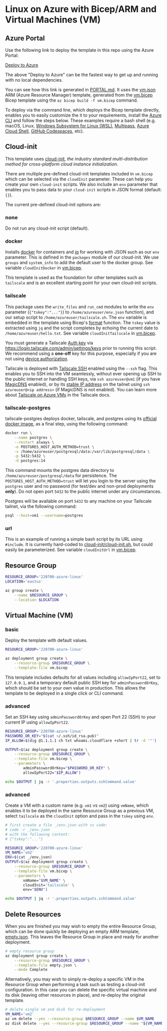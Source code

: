 # Linux on Azure with Bicep/ARM and Virtual Machines (VM)

## Azure Portal

Use the following link to deploy the template in this repo using the Azure Portal:

[Deploy to Azure](https://portal.azure.com/#create/Microsoft.Template/uri/https%3A%2F%2Fraw.githubusercontent.com%2FAzure-Samples%2Fazure-opensource-labs%2Fmain%2Flinux%2Fvm%2Fvm.json)

The above "Deploy to Azure" can be the fastest way to get up and running with no local dependencies. 

You can see how this link is generated in [PORTAL.md](PORTAL.md). It uses the [vm.json](vm.json) ARM (Azure Resource Manager) template, generated from the [vm.bicep](vm.bicep) Bicep template using the `az bicep build -f vm.bicep` command.

To deploy via the command line, which deploys the Bicep template directly, enables you to easily customize the it to your requirements, install the [Azure CLI](https://docs.microsoft.com/cli/azure/install-azure-cli) and follow the steps below. These examples require a bash shell (e.g. macOS, Linux, [Windows Subsystem for Linux (WSL)](https://docs.microsoft.com/windows/wsl/about), [Multipass](https://multipass.run/), [Azure Cloud Shell](https://docs.microsoft.com/azure/cloud-shell/quickstart), [GitHub Codespaces](https://github.com/features/codespaces), etc).

## Cloud-init

This template uses [cloud-init](https://cloudinit.readthedocs.io/en/latest/), _the industry standard multi-distribution method for cross-platform cloud instance initialization_.

There are multiple pre-defined cloud-init templates included in `vm.bicep` which can be selected via the `cloudInit` parameter. These can help you create your own `cloud-init` scripts. We also include an `env` parameter that enables you to pass data to your `cloud-init` scripts in JSON format (default: `{}`).

The current pre-defined cloud-init options are:

### none

Do not run any cloud-init script (default). 

### docker

Installs [docker](https://docs.docker.com/engine/install/ubuntu/) for containers and [jq](https://stedolan.github.io/jq/) for working with JSON such as our `env` parameter. This is defined in the `packages` module of our cloud-init. We use `groups` and `system_info` to add the default user to the docker group. See variable `cloudInitDocker` in [vm.bicep](vm.bicep).

This template is used as the foundation for other templates such as `tailscale` and is an excellent starting point for your own cloud-init scripts.

### tailscale

This package uses the `write_files` and `run_cmd` modules to write the `env` parameter (`{"tskey":"..."}`) to `/home/azureuser/env.json` function), and our setup script to `/home/azureuser/tailscale.sh`. The `env` variable is embedded in the template using Bicep's [format](https://docs.microsoft.com/azure/azure-resource-manager/bicep/bicep-functions-string#format) function. The `tskey` value is extracted using `jq` and the script completes by echoing the current date to `/home/azureuser/hello.txt`. See variable `cloudInitTailscale` in [vm.bicep](vm.bicep).

You must generate a Tailscale [Auth key](https://tailscale.com/kb/1085/auth-keys/) via <https://login.tailscale.com/admin/settings/keys> prior to running this script. We recommend using a **one-off** key for this purpose, especially if you are not using [device authorization](https://tailscale.com/kb/1099/device-authorization/).

Tailscale is deployed with [Tailscale SSH](https://tailscale.com/kb/1193/tailscale-ssh/) enabled using the `--ssh` flag. This enables you to SSH into the VM seamlessly, without ever opening up SSH to the public internet or handling SSH keys, via `ssh azureuser@vm1` (if you have [MagicDNS](https://tailscale.com/kb/1081/magicdns/) enabled), or by its [stable IP address](https://tailscale.com/kb/1033/ip-and-dns-addresses/) on the tailnet using `ssh azureuser@<ip address>` (if MagicDNS is not enabled). You can learn more about [Tailscale on Azure VMs](https://tailscale.com/kb/1142/cloud-azure-linux/) in the Tailscale docs.

### tailscale-postgres

tailscale-postgres deploys docker, tailscale, and postgres using its [official docker image](https://hub.docker.com/_/postgres/), as a final step, using the following command:

```bash
docker run \
    --name postgres \
    --restart always \
    -e POSTGRES_HOST_AUTH_METHOD=trust \
    -v /home/azureuser/postgresql/data:/var/lib/postgresql/data \
    -p 5432:5432 \
    -d postgres:14
```

This command mounts the postgres data directory to `/home/azureuser/postgresql/data` for persistence. The `POSTGRES_HOST_AUTH_METHOD=trust` will let you login to the server using the `postgres` user and no password (for test/dev and non-prod deployments **only**). Do not open port `5432` to the public internet under any circumstances.

Postgres will be available on port `5432` to any machine on your Tailscale tailnet, via the following command:

```bash
psql --host=vm1 --username=postgres
```

### url

This is an example of running a simple bash script by its URL using `#include`. It is currently hard-coded to [cloud-init/cloud-init.sh](cloud-init/cloud-init.sh), but could easily be parameterized. See variable `cloudInitUrl` in [vm.bicep](vm.bicep).

## Resource Group 

```bash
RESOURCE_GROUP='220700-azure-linux'
LOCATION='eastus'

az group create \
    --name $RESOURCE_GROUP \
    --location $LOCATION
```

## Virtual Machine (VM)

### basic

Deploy the template with default values.

```bash
RESOURCE_GROUP='220700-azure-linux'

az deployment group create \
    --resource-group $RESOURCE_GROUP \
    --template-file vm.bicep
```

This template includes defaults for all values including `allowIpPort22`, set to `127.0.0.1`, and a temporary default public SSH key for `adminPasswordOrKey`, which should be set to your own value in production. This allows the template to be deployed in a single click or CLI command.

### advanced

Set an SSH key using `adminPasswordOrKey` and open Port 22 (SSH) to your current IP using `allowIpPort22`.

```bash
RESOURCE_GROUP='220700-azure-linux'
PASSWORD_OR_KEY="$(cat ~/.ssh/id_rsa.pub)"
IP_ALLOW=$(dig @1.1.1.1 ch txt whoami.cloudflare +short | tr -d '"')

OUTPUT=$(az deployment group create \
    --resource-group $RESOURCE_GROUP \
    --template-file vm.bicep \
    --parameters \
        adminPasswordOrKey="$PASSWORD_OR_KEY" \
        allowIpPort22="$IP_ALLOW")

echo $OUTPUT | jq -r '.properties.outputs.sshCommand.value'
```

### advanced

Create a VM with a custom name (e.g. `vm1` vs `vm2`) using `vmName`, which enables it to be deployed in the same Resource Group as a previous VM, select `tailscale` as the `cloudInit` option and pass in the `tskey` using `env`.

```bash
# first create a file _/env.json with vs code:
# code -r _/env.json
# with the following content:
# {"tskey":"..."}

RESOURCE_GROUP='220700-azure-linux'
VM_NAME='vm2'
ENV=$(cat _/env.json)
OUTPUT=$(az deployment group create \
    --resource-group $RESOURCE_GROUP \
    --template-file vm.bicep \
    --parameters \
        vmName="$VM_NAME" \
        cloudInit='tailscale' \
        env="$ENV")

echo $OUTPUT | jq -r '.properties.outputs.sshCommand.value'
```

## Delete Resources

When you are finished you may wish to empty the entire Resource Group, which can be done quickly be deploying an empty ARM template, [empty.json](empty.json). This leaves the Resource Group in place and ready for another deployment.

```bash
# empty resource group
az deployment group create \
    --resource-group $RESOURCE_GROUP \
    --template-file empty.json \
    --mode Complete
```

Alternatively, you may wish to simply re-deploy a specific VM in the Resource Group when performing a task such as testing a cloud-init configuration. In this case you can delete the specific virtual machine and its disk (leaving other resources in place), and re-deploy the original template.

```bash
# delete single vm and disk for re-deployment
VM_NAME='vm2'
az vm delete --yes --resource-group $RESOURCE_GROUP --name $VM_NAME 
az disk delete --yes --resource-group $RESOURCE_GROUP --name "${VM_NAME}-osdisk1"
```
